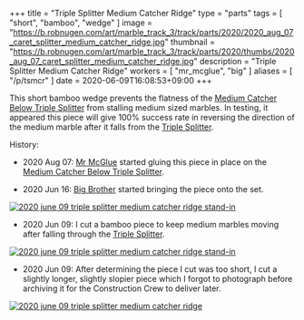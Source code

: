 +++
title = "Triple Splitter Medium Catcher Ridge"
type = "parts"
tags = [ "short", "bamboo", "wedge" ]
image = "https://b.robnugen.com/art/marble_track_3/track/parts/2020/2020_aug_07_caret_splitter_medium_catcher_ridge.jpg"
thumbnail = "https://b.robnugen.com/art/marble_track_3/track/parts/2020/thumbs/2020_aug_07_caret_splitter_medium_catcher_ridge.jpg"
description = "Triple Splitter Medium Catcher Ridge"
workers = [
    "mr_mcglue",
    "big"
]
aliases = [
    "/p/tsmcr"
]
date = 2020-06-09T16:08:53+09:00
+++

This short bamboo wedge prevents the flatness of the [Medium Catcher Below Triple Splitter](/parts/medium-catcher-below-triple-splitter/) from
stalling medium sized marbles.  In testing, it appeared this piece
will give 100% success rate in reversing the direction of the medium
marble after it falls from the [Triple Splitter](/parts/triple_splitter/).

History:

* 2020 Aug 07: [Mr McGlue](/workers/mr_mcglue/) started gluing this piece in place on the [Medium Catcher Below Triple Splitter](/parts/medium-catcher-below-triple-splitter/).

* 2020 Jun 16: [Big Brother](/workers/big_brother/) started bringing the piece onto the set.

[![2020 june 09 triple splitter medium catcher ridge stand-in](//b.robnugen.com/art/marble_track_3/track/parts/2020/thumbs/2020_june_16_big_brother_carrying_tsmcb.jpg)](//b.robnugen.com/art/marble_track_3/track/parts/2020/2020_june_16_big_brother_carrying_tsmcb.jpg)

* 2020 Jun 09: I cut a bamboo piece to keep medium marbles moving
after falling through the [Triple Splitter](/parts/triple_splitter/).

[![2020 june 09 triple splitter medium catcher ridge stand-in](//b.robnugen.com/art/marble_track_3/track/parts/2020/thumbs/2020_june_09_triple_splitter_medium_catcher_ridge_stand-in.jpg)](//b.robnugen.com/art/marble_track_3/track/parts/2020/2020_june_09_triple_splitter_medium_catcher_ridge_stand-in.jpg)

* 2020 Jun 09: After determining the piece I cut was too short, I cut
  a slightly longer, slightly slopier piece which I forgot to
  photograph before archiving it for the Construction Crew to deliver
  later.

[![2020 june 09 triple splitter medium catcher ridge](//b.robnugen.com/art/marble_track_3/track/parts/2020/thumbs/2020_june_09_triple_splitter_medium_catcher_ridge.jpg)](//b.robnugen.com/art/marble_track_3/track/parts/2020/2020_june_09_triple_splitter_medium_catcher_ridge.jpg)
